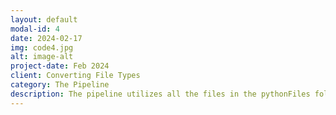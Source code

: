 ```yaml
---
layout: default
modal-id: 4
date: 2024-02-17
img: code4.jpg
alt: image-alt
project-date: Feb 2024
client: Converting File Types
category: The Pipeline
description: The pipeline utilizes all the files in the pythonFiles folder to take two spreadsheets of tutors and tutees and create a separate markdown file, available to be published to your site later, before pairing them together.
---
```


